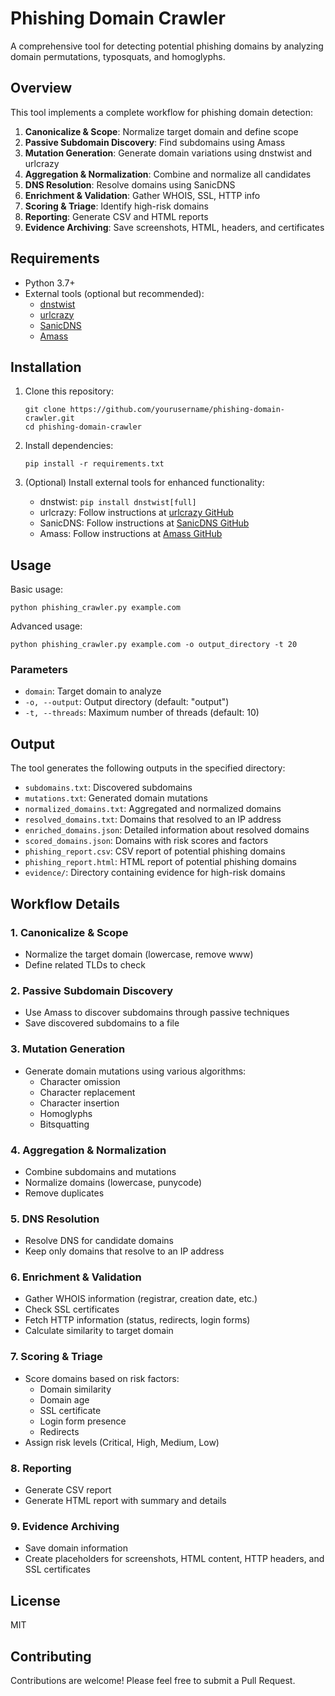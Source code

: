 # Phishing Domain Crawler

A comprehensive tool for detecting potential phishing domains by analyzing domain permutations, typosquats, and homoglyphs.

## Overview

This tool implements a complete workflow for phishing domain detection:

1. **Canonicalize & Scope**: Normalize target domain and define scope
2. **Passive Subdomain Discovery**: Find subdomains using Amass
3. **Mutation Generation**: Generate domain variations using dnstwist and urlcrazy
4. **Aggregation & Normalization**: Combine and normalize all candidates
5. **DNS Resolution**: Resolve domains using SanicDNS
6. **Enrichment & Validation**: Gather WHOIS, SSL, HTTP info
7. **Scoring & Triage**: Identify high-risk domains
8. **Reporting**: Generate CSV and HTML reports
9. **Evidence Archiving**: Save screenshots, HTML, headers, and certificates

## Requirements

- Python 3.7+
- External tools (optional but recommended):
  - [dnstwist](https://github.com/elceef/dnstwist)
  - [urlcrazy](https://github.com/urbanadventurer/urlcrazy)
  - [SanicDNS](https://github.com/hadriansecurity/sanicdns)
  - [Amass](https://github.com/owasp-amass/amass)

## Installation

1. Clone this repository:
   ```
   git clone https://github.com/yourusername/phishing-domain-crawler.git
   cd phishing-domain-crawler
   ```

2. Install dependencies:
   ```
   pip install -r requirements.txt
   ```

3. (Optional) Install external tools for enhanced functionality:
   - dnstwist: `pip install dnstwist[full]`
   - urlcrazy: Follow instructions at [urlcrazy GitHub](https://github.com/urbanadventurer/urlcrazy)
   - SanicDNS: Follow instructions at [SanicDNS GitHub](https://github.com/hadriansecurity/sanicdns)
   - Amass: Follow instructions at [Amass GitHub](https://github.com/owasp-amass/amass)

## Usage

Basic usage:

```
python phishing_crawler.py example.com
```

Advanced usage:

```
python phishing_crawler.py example.com -o output_directory -t 20
```

### Parameters

- `domain`: Target domain to analyze
- `-o, --output`: Output directory (default: "output")
- `-t, --threads`: Maximum number of threads (default: 10)

## Output

The tool generates the following outputs in the specified directory:

- `subdomains.txt`: Discovered subdomains
- `mutations.txt`: Generated domain mutations
- `normalized_domains.txt`: Aggregated and normalized domains
- `resolved_domains.txt`: Domains that resolved to an IP address
- `enriched_domains.json`: Detailed information about resolved domains
- `scored_domains.json`: Domains with risk scores and factors
- `phishing_report.csv`: CSV report of potential phishing domains
- `phishing_report.html`: HTML report of potential phishing domains
- `evidence/`: Directory containing evidence for high-risk domains

## Workflow Details

### 1. Canonicalize & Scope

- Normalize the target domain (lowercase, remove www)
- Define related TLDs to check

### 2. Passive Subdomain Discovery

- Use Amass to discover subdomains through passive techniques
- Save discovered subdomains to a file

### 3. Mutation Generation

- Generate domain mutations using various algorithms:
  - Character omission
  - Character replacement
  - Character insertion
  - Homoglyphs
  - Bitsquatting

### 4. Aggregation & Normalization

- Combine subdomains and mutations
- Normalize domains (lowercase, punycode)
- Remove duplicates

### 5. DNS Resolution

- Resolve DNS for candidate domains
- Keep only domains that resolve to an IP address

### 6. Enrichment & Validation

- Gather WHOIS information (registrar, creation date, etc.)
- Check SSL certificates
- Fetch HTTP information (status, redirects, login forms)
- Calculate similarity to target domain

### 7. Scoring & Triage

- Score domains based on risk factors:
  - Domain similarity
  - Domain age
  - SSL certificate
  - Login form presence
  - Redirects
- Assign risk levels (Critical, High, Medium, Low)

### 8. Reporting

- Generate CSV report
- Generate HTML report with summary and details

### 9. Evidence Archiving

- Save domain information
- Create placeholders for screenshots, HTML content, HTTP headers, and SSL certificates

## License

MIT

## Contributing

Contributions are welcome! Please feel free to submit a Pull Request.